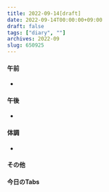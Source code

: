 ```yaml
---
title: 2022-09-14[draft]
date: 2022-09-14T00:00:00+09:00
draft: false
tags: ["diary", ""]
archives: 2022-09
slug: 650925
---
```

#### 午前
- 
#### 午後
- 
#### 体調
- 
#### その他
#### 今日のTabs